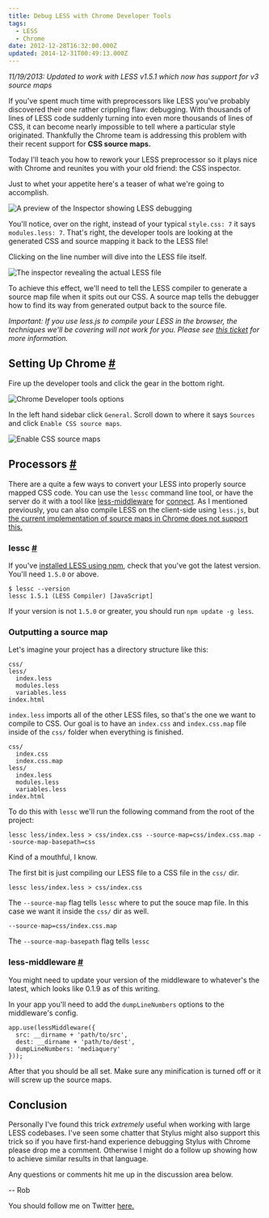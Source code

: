 ```yaml
---
title: Debug LESS with Chrome Developer Tools
tags:
  - LESS
  - Chrome
date: 2012-12-28T16:32:00.000Z
updated: 2014-12-31T00:49:13.000Z
---
```


*11/19/2013: Updated to work with LESS v1.5.1 which now has support for v3 source maps*

If you've spent much time with preprocessors like LESS you've probably discovered their one rather crippling flaw: debugging. With thousands of lines of LESS code suddenly turning into even more thousands of lines of CSS, it can become nearly impossible to tell where a particular style originated. Thankfully the Chrome team is addressing this problem with their recent support for **CSS source maps.**

Today I'll teach you how to rework your LESS preprocessor so it plays nice with Chrome and reunites you with your old friend: the CSS inspector.

Just to whet your appetite here's a teaser of what we're going to accomplish.

![A preview of the Inspector showing LESS debugging](/images/2014/12/less-preview.png)

You'll notice, over on the right, instead of your typical `style.css: 7` it says `modules.less: 7`. That's right, the developer tools are looking at the generated CSS and source mapping it back to the LESS file!

Clicking on the line number will dive into the LESS file itself.

![The inspector revealing the actual LESS file](/images/2014/12/less-preview2.png)

To achieve this effect, we'll need to tell the LESS compiler to generate a source map file when it spits out our CSS. A source map tells the debugger how to find its way from generated output back to the source file.

*Important: If you use less.js to compile your LESS in the browser, the techniques we'll be covering will not work for you. Please see [this ticket](https://code.google.com/p/chromium/issues/detail?id=285786) for more information.*

## Setting Up Chrome [#](#)

Fire up the developer tools and click the gear in the bottom right.

![Chrome Developer tools options](/images/2014/12/chrome-options.png)

In the left hand sidebar click `General`. Scroll down to where it says `Sources` and click `Enable CSS source maps`.

![Enable CSS source maps](/images/2014/12/enable-css-source-maps.jpg)

## Processors [#](#)

There are a quite a few ways to convert your LESS into properly source mapped CSS code. You can use the `lessc` command line tool, or have the server do it with a tool like [less-middleware](https://github.com/emberfeather/less.js-middleware) for [connect](http://www.senchalabs.org/connect/). As I mentioned previously, you can also compile LESS on the client-side using `less.js`, but [the current implementation of source maps in Chrome does not support this.](https://code.google.com/p/chromium/issues/detail?id=285786)

### lessc [#](#)

If you've [installed LESS using npm](https://github.com/less/less.js/#getting-started), check that you've got the latest version. You'll need `1.5.0` or above.

    $ lessc --version
    lessc 1.5.1 (LESS Compiler) [JavaScript]
    

If your version is not `1.5.0` or greater, you should run `npm update -g less`.

### Outputting a source map

Let's imagine your project has a directory structure like this:

    css/
    less/
      index.less
      modules.less
      variables.less
    index.html
    

`index.less` imports all of the other LESS files, so that's the one we want to compile to CSS. Our goal is to have an `index.css` and `index.css.map` file inside of the `css/` folder when everything is finished.

    css/
      index.css
      index.css.map
    less/
      index.less
      modules.less
      variables.less
    index.html
    

To do this with `lessc` we'll run the following command from the root of the project:

`lessc less/index.less > css/index.css --source-map=css/index.css.map --source-map-basepath=css`

Kind of a mouthful, I know.

The first bit is just compiling our LESS file to a CSS file in the `css/` dir.

    lessc less/index.less > css/index.css
    

The `--source-map` flag tells `lessc` where to put the souce map file. In this case we want it inside the `css/` dir as well.

    --source-map=css/index.css.map
    

The `--source-map-basepath` flag tells `lessc`

### less-middleware [#](#)

You might need to update your version of the middleware to whatever's the latest, which looks like 0.1.9 as of this writing.

In your app you'll need to add the `dumpLineNumbers` options to the middleware's config.

    app.use(lessMiddleware({
      src: __dirname + 'path/to/src',
      dest: __dirname + 'path/to/dest',
      dumpLineNumbers: 'mediaquery'
    }));
    

After that you should be all set. Make sure any minification is turned off or it will screw up the source maps.

## Conclusion

Personally I've found this trick *extremely* useful when working with large LESS codebases. I've seen some chatter that Stylus might also support this trick so if you have first-hand experience debugging Stylus with Chrome please drop me a comment. Otherwise I might do a follow up showing how to achieve similar results in that language.

Any questions or comments hit me up in the discussion area below.

-- Rob

You should follow me on Twitter [here.](http://twitter.com/rob_dodson)
